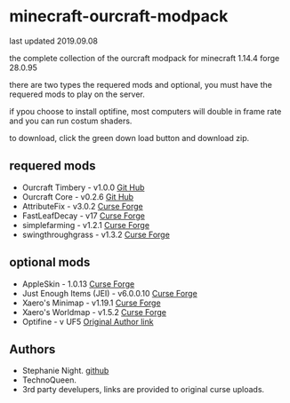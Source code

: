 # minecraft-ourcraft-modpack

last updated 2019.09.08

the complete collection of the ourcraft modpack for minecraft 1.14.4 forge 28.0.95

there are two types the requered mods and optional, you must have the requered mods to play on the server. 

if ypou choose to install optifine, most computers will double in frame rate and you can run costum shaders. 

to download, click the green down load button and download zip.



## requered mods 

- Ourcraft Timbery  	  - v1.0.0	[Git Hub](https://github.com/StephanieHvenegaard/minecraft-ourcraft-timbery)
- Ourcraft Core     	  - v0.2.6      [Git Hub](https://github.com/StephanieHvenegaard/minecraft-ourcraft-core)
- AttributeFix        	  - v3.0.2      [Curse Forge](https://www.curseforge.com/minecraft/mc-mods/attributefix)
- FastLeafDecay     	  - v17         [Curse Forge](https://wwwa.curseforge.com/minecraft/mc-mods/fast-leaf-decay)
- simplefarming     	  - v1.2.1	[Curse Forge](https://www.curseforge.com/minecraft/mc-mods/simple-farming)
- swingthroughgrass 	  - v1.3.2      [Curse Forge](https://www.curseforge.com/minecraft/mc-mods/swingthroughgrass)

## optional mods
- AppleSkin               - 1.0.13	[Curse Forge](https://www.curseforge.com/minecraft/mc-mods/appleskin)
- Just Enough Items (JEI) - v6.0.0.10   [Curse Forge](https://www.curseforge.com/minecraft/mc-mods/jei)
- Xaero's Minimap	  - v1.19.1     [Curse Forge](https://www.curseforge.com/minecraft/mc-mods/xaeros-minimap)
- Xaero's Worldmap        - v1.5.2      [Curse Forge](https://www.curseforge.com/minecraft/mc-mods/xaeros-world-map)
- Optifine                - v UF5            [Original Author link](https://optifine.net/home)

## Authors

- Stephanie Night. [github](https://github.com/StephanieHvenegaard)
- TechnoQueen.
- 3rd party develupers, links are provided to original curse uploads.
